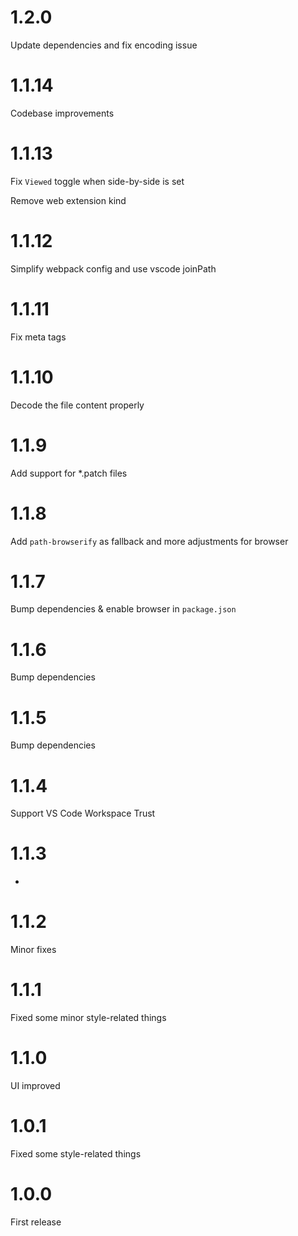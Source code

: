 # 1.2.0

Update dependencies and fix encoding issue

# 1.1.14

Codebase improvements

# 1.1.13

Fix `Viewed` toggle when side-by-side is set

Remove web extension kind

# 1.1.12

Simplify webpack config and use vscode joinPath

# 1.1.11

Fix meta tags

# 1.1.10

Decode the file content properly

# 1.1.9

Add support for \*.patch files

# 1.1.8

Add `path-browserify` as fallback and more adjustments for browser

# 1.1.7

Bump dependencies & enable browser in `package.json`

# 1.1.6

Bump dependencies

# 1.1.5

Bump dependencies

# 1.1.4

Support VS Code Workspace Trust

# 1.1.3

-

# 1.1.2

Minor fixes

# 1.1.1

Fixed some minor style-related things

# 1.1.0

UI improved

# 1.0.1

Fixed some style-related things

# 1.0.0

First release
